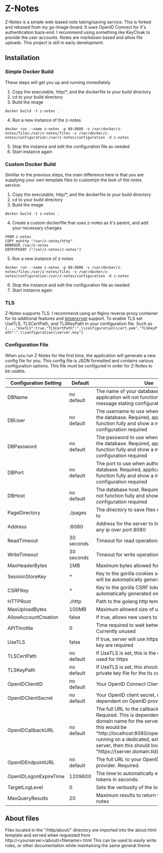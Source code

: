 # Z-Notes

Z-Notes is a simple web-based note taking/saving service. This is forked and rebased from my go-image-board. It uses OpenID Connect for it's authentication back-end. I recommend using something like KeyCloak to provide the user accounts. Notes are markdown based and allow file uploads. This project is still in early development. 

## Installation

### Simple Docker Build

These steps will get you up and running immediately

1. Copy the executable, http/*, and the dockerfile to your build directory
2. cd to your build directory
3. Build the image
```
docker build -t z-notes .
```
4. Run a new instance of the z-notes
```
docker run --name z-notes -p 80:8080 -v /var/docker/z-notes/files:/var/z-notes/files -v /var/docker/z-notes/configuration:/var/z-notes/configuration -d z-notes
```
5. Stop the instance and edit the configuration file as needed
6. Start instance again

### Custom Docker Build

Similiar to the previous steps, the main difference here is that you are supplying your own template files to customize the look of the notes service.

1. Copy the executable, http/*, and the dockerfile to your build directory
2. cd to your build directory
3. Build the image
```
docker build -t z-notes .
```
4. Create a custom dockerfile that uses z-notes as it's parent, and add your necessary changes
```
FROM z-notes
COPY myhttp "/var/z-notes/http"
WORKDIR /var/z-notes
ENTRYPOINT ["/var/z-notes/z-notes"]
```
5. Run a new instance of z-notes
```
docker run --name z-notes -p 80:8080 -v /var/docker/z-notes/files:/var/z-notes/files -v /var/docker/z-notes/configuration:/var/z-notes/configuration -d z-notes
```
6. Stop the instance and edit the configuration file as needed
7. Start instance again

### TLS

Z-Notes supports TLS. I recommend using an Nginx reverse proxy container for its additional features and [letsencrypt](https://letsencrypt.org/) support. To enable TLS set UseTLS, TLSCertPath, and TLSKeyPath in your configuration file. Such as `{...,"UseTLS":true,"TLSCertPath":".\\configuration\\cert.pem","TLSKeyPath":".\\configuration\\server.key"}`

### Configuration File

When you run Z-Notes for the first time, the application will generate a new config file for you. This config file is JSON formatted and contains various configuration options. This file must be configured in order for Z-Notes to be usable. 

| Configuration Setting | Default | Use |
| --------------- | --------------- | --------------- |
| DBName | no default | The name of your database. Required, application will not function fully and show a message stating configuration required |
| DBUser | no default | The username to use when authenticating to the database. Required, application will not function fully and show a message stating configuration required |
| DBPassword | no default | The password to use when authenticating to the database. Required, application will not function fully and show a message stating configuration required |
| DBPort | no default | The port to use when authenticating to the database. Required, application will not function fully and show a message stating configuration required |
| DBHost | no default | The database host. Required, application will not function fully and show a message stating configuration required |
| PageDirectory | ./pages | The directory to save files embedded in notes to |
| Address | :8080 | Address for the server to listen on. Defaults to any ip over port 8080 |
| ReadTimeout | 30 seconds | Timeout for read operations on http server |
| WriteTimeout | 30 seconds | Timeout for write operations on http server |
| MaxHeaderBytes | 1MB | Maximum bytes allowed for http headers |
| SessionStoreKey | * | Key to the gorilla cookies session store. This will be automatically generated on first run |
| CSRFKey | * | Key to the gorilla CSRF token. This will be automatically generated on first run |
| HTTPRoot | ./http | Path to the golang http template files |
| MaxUploadBytes | 100MB | Maximum allowed size of uploads |
| AllowAccountCreation | false | If true, allows new users to register/sign-in |
| APIThrottle | 0 | Time required to wait between API calls. Currently unused |
| UseTLS | false | If true, server will use https. A certificate and key are required |
| TLSCertPath | no default | If UseTLS is set, this is the cert that will be used for https |
| TLSKeyPath | no default | If UseTLS is set, this should be the matching private key file for the tls cert |
| OpenIDClientID | no default | Your OpenID Connect Client ID, required |
| OpenIDClientSecret | no default | Your OpenID client secret, requirement dependent on OpenID provider setup |
| OpenIDCallbackURL | no default | The full URL to the callback endpoint. Required. This is dependent on your external domain name for the server. If running locally this would be "http://localhost:8080/openidc/callback". If running on a dedicated, externally accessible server, then this should look like "https://{server.domain.tld}/openidc/callback" |
| OpenIDEndpointURL | no default | The full URL to your OpenID Connect provider. Required. |
| OpenIDLogonExpireTime | 1209600 | The time to automatically expire OpenID tokens in seconds. |
| TargetLogLevel | 0 | Sets the verbosity of the log. |
| MaxQueryResults | 20 | Maximum results to return when querying notes |

## About files

Files located in the "/http/about/" directory are imported into the about.html template and served when requested from http://\<yourserver\>/about/\<filename\>.html
This can be used to easily write rules, or other documentation while maintaining the same general theme.
